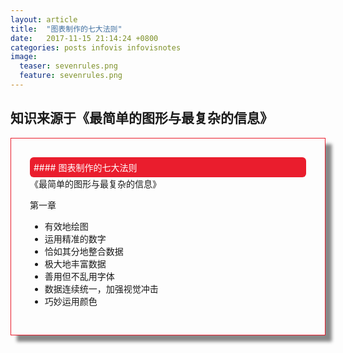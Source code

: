 ```yaml
---
layout: article
title:  "图表制作的七大法则"
date:   2017-11-15 21:14:24 +0800
categories: posts infovis infovisnotes
image:
  teaser: sevenrules.png
  feature: sevenrules.png
---
```


## 知识来源于《最简单的图形与最复杂的信息》

<div class="row img-rounded" style="padding:30px; box-shadow: 10px 10px 5px #888888; border: 1px solid #EA1D2D;">
<div class="col-md-12">
<div style="background: #EA1D2D; color:white; border-radius:6px; padding:6px;" markdown="1">
#### 图表制作的七大法则
</div>
</div>
<div class="col-md-8" markdown="1" ><!-- right -->
《最简单的图形与最复杂的信息》

第一章

* 有效地绘图
* 运用精准的数字
* 恰如其分地整合数据
* 极大地丰富数据
* 善用但不乱用字体
* 数据连续统一，加强视觉冲击
* 巧妙运用颜色
</div>
</div>
